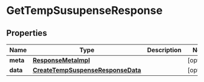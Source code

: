 

# GetTempSusupenseResponse


## Properties

| Name | Type | Description | Notes |
|------------ | ------------- | ------------- | -------------|
|**meta** | [**ResponseMetaImpl**](ResponseMetaImpl.md) |  |  [optional] |
|**data** | [**CreateTempSuspenseResponseData**](CreateTempSuspenseResponseData.md) |  |  [optional] |



